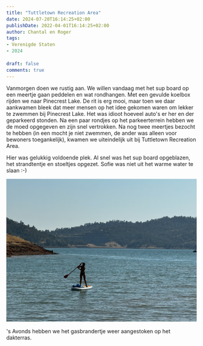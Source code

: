 ```yaml
---
title: "Tuttletown Recreation Area"
date: 2024-07-20T16:14:25+02:00
publishDate: 2022-04-01T16:14:25+02:00
author: Chantal en Roger
tags:
- Verenigde Staten
- 2024

draft: false
comments: true
---
```


Vanmorgen doen we rustig aan. We willen vandaag met het sup board op een meertje gaan peddelen en wat rondhangen. Met een gevulde koelbox rijden we naar Pinecrest Lake. De rit is erg mooi, maar toen we daar aankwamen bleek dat meer mensen op het idee gekomen waren om lekker te zwemmen bij Pinecrest Lake. Het was idioot hoeveel auto's er her en der geparkeerd stonden. Na een paar rondjes op het parkeerterrein hebben we de moed opgegeven en zijn snel vertrokken. Na nog twee meertjes bezocht te hebben (in een mocht je niet zwemmen, de ander was alleen voor bewoners toegankelijk), kwamen we uiteindelijk uit bij Tuttletown Recreation Area.

Hier was gelukkig voldoende plek. Al snel was het sup board opgeblazen, het strandtentje en stoeltjes opgezet. Sofie was niet uit het warme water te slaan :-)

![Tuttletown](./images/IMG_4996.jpg)

's Avonds hebben we het gasbrandertje weer aangestoken op het dakterras.
